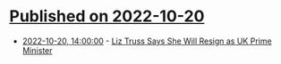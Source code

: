 # [Published on 2022-10-20](index.md)

* [2022-10-20, 14:00:00](https://politics.slashdot.org/story/22/10/20/1254255/liz-truss-says-she-will-resign-as-uk-prime-minister?utm_source=rss1.0mainlinkanon&utm_medium=feed) - [Liz Truss Says She Will Resign as UK Prime Minister](https://politics.slashdot.org/story/22/10/20/1254255/liz-truss-says-she-will-resign-as-uk-prime-minister?utm_source=rss1.0mainlinkanon&utm_medium=feed)
